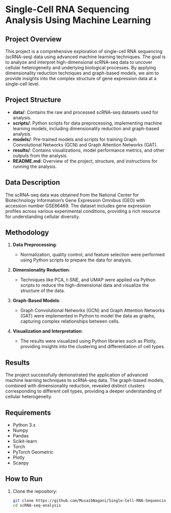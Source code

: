 # Single-Cell RNA Sequencing Analysis Using Machine Learning

## Project Overview

This project is a comprehensive exploration of single-cell RNA sequencing (scRNA-seq) data using advanced machine learning techniques. The goal is to analyze and interpret high-dimensional scRNA-seq data to uncover cellular heterogeneity and underlying biological processes. By applying dimensionality reduction techniques and graph-based models, we aim to provide insights into the complex structure of gene expression data at a single-cell level.

## Project Structure

- **data/**: Contains the raw and processed scRNA-seq datasets used for analysis.
- **scripts/**: Python scripts for data preprocessing, implementing machine learning models, including dimensionality reduction and graph-based analysis.
- **models/**: Pre-trained models and scripts for training Graph Convolutional Networks (GCN) and Graph Attention Networks (GAT).
- **results/**: Contains visualizations, model performance metrics, and other outputs from the analysis.
- **README.md**: Overview of the project, structure, and instructions for running the analysis.

## Data Description

The scRNA-seq data was obtained from the National Center for Biotechnology Information’s Gene Expression Omnibus (GEO) with accession number GSE86469. The dataset includes gene expression profiles across various experimental conditions, providing a rich resource for understanding cellular diversity.

## Methodology

1. **Data Preprocessing**:
   - Normalization, quality control, and feature selection were performed using Python scripts to prepare the data for analysis.

2. **Dimensionality Reduction**:
   - Techniques like PCA, t-SNE, and UMAP were applied via Python scripts to reduce the high-dimensional data and visualize the structure of the data.

3. **Graph-Based Models**:
   - Graph Convolutional Networks (GCN) and Graph Attention Networks (GAT) were implemented in Python to model the data as graphs, capturing complex relationships between cells.

4. **Visualization and Interpretation**:
   - The results were visualized using Python libraries such as Plotly, providing insights into the clustering and differentiation of cell types.

## Results

The project successfully demonstrated the application of advanced machine learning techniques to scRNA-seq data. The graph-based models, combined with dimensionality reduction, revealed distinct clusters corresponding to different cell types, providing a deeper understanding of cellular heterogeneity.

## Requirements

- Python 3.x
- Numpy
- Pandas
- Scikit-learn
- Torch
- PyTorch Geometric
- Plotly
- Scanpy

## How to Run

1. Clone the repository:
   ```bash
   git clone https://github.com/MusaibNagani/Single-Cell-RNA-Sequencing.git
   cd scRNA-seq-analysis
